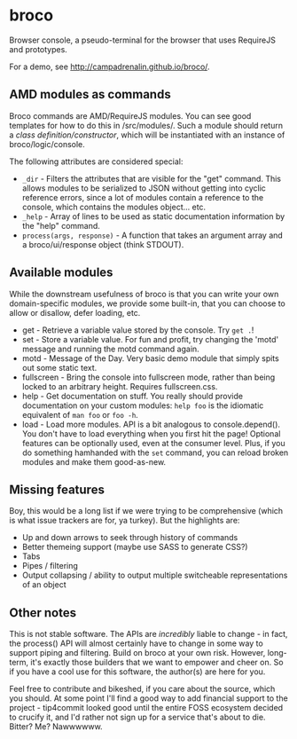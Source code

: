 broco
=====

Browser console, a pseudo-terminal for the browser that uses RequireJS and prototypes.

For a demo, see http://campadrenalin.github.io/broco/.

## AMD modules as commands

Broco commands are AMD/RequireJS modules. You can see good templates for how to do this in /src/modules/. Such a module should return a *class definition/constructor*, which will be instantiated with an instance of broco/logic/console.

The following attributes are considered special:

 * `_dir` - Filters the attributes that are visible for the "get" command. This allows modules to be serialized to JSON without getting into cyclic reference errors, since a lot of modules contain a reference to the console, which contains the modules object... etc.
 * `_help` - Array of lines to be used as static documentation information by the "help" command.
 * `process(args, response)` - A function that takes an argument array and a broco/ui/response object (think STDOUT).

## Available modules

While the downstream usefulness of broco is that you can write your own domain-specific modules, we provide some built-in, that you can choose to allow or disallow, defer loading, etc.

 * get - Retrieve a variable value stored by the console. Try `get .`!
 * set - Store a variable value. For fun and profit, try changing the 'motd' message and running the motd command again.
 * motd - Message of the Day. Very basic demo module that simply spits out some static text.
 * fullscreen - Bring the console into fullscreen mode, rather than being locked to an arbitrary height. Requires fullscreen.css.
 * help - Get documentation on stuff. You really should provide documentation on your custom modules: `help foo` is the idiomatic equivalent of `man foo` or `foo -h`.
 * load - Load more modules. API is a bit analogous to console.depend(). You don't have to load everything when you first hit the page! Optional features can be optionally used, even at the consumer level. Plus, if you do something hamhanded with the `set` command, you can reload broken modules and make them good-as-new.

## Missing features

Boy, this would be a long list if we were trying to be comprehensive (which is what issue trackers are for, ya turkey). But the highlights are:

 * Up and down arrows to seek through history of commands
 * Better themeing support (maybe use SASS to generate CSS?)
 * Tabs
 * Pipes / filtering
 * Output collapsing / ability to output multiple switcheable representations of an object

## Other notes

This is not stable software. The APIs are *incredibly* liable to change - in fact, the process() API will almost certainly have to change in some way to support piping and filtering. Build on broco at your own risk. However, long-term, it's exactly those builders that we want to empower and cheer on. So if you have a cool use for this software, the author(s) are here for you.

Feel free to contribute and bikeshed, if you care about the source, which you should. At some point I'll find a good way to add financial support to the project - tip4commit looked good until the entire FOSS ecosystem decided to crucify it, and I'd rather not sign up for a service that's about to die. Bitter? Me? Nawwwwww.
